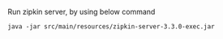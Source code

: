 Run zipkin server,
by using below command

`java -jar src/main/resources/zipkin-server-3.3.0-exec.jar`
